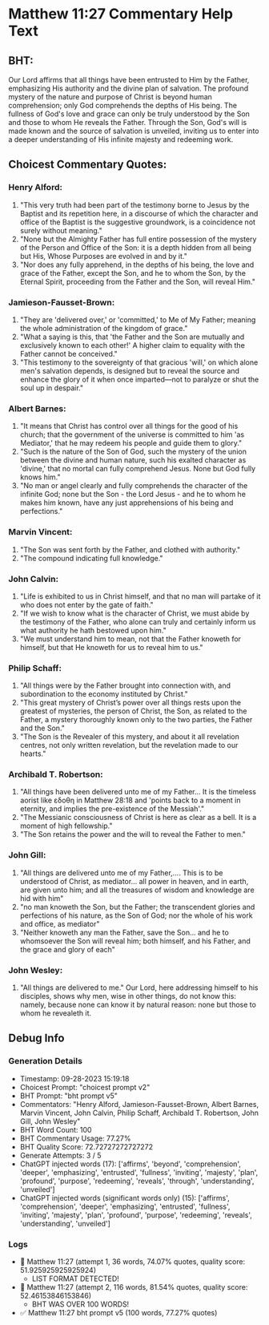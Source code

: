 # Matthew 11:27 Commentary Help Text

## BHT:
Our Lord affirms that all things have been entrusted to Him by the Father, emphasizing His authority and the divine plan of salvation. The profound mystery of the nature and purpose of Christ is beyond human comprehension; only God comprehends the depths of His being. The fullness of God's love and grace can only be truly understood by the Son and those to whom He reveals the Father. Through the Son, God's will is made known and the source of salvation is unveiled, inviting us to enter into a deeper understanding of His infinite majesty and redeeming work.

## Choicest Commentary Quotes:
### Henry Alford:
1. "This very truth had been part of the testimony borne to Jesus by the Baptist and its repetition here, in a discourse of which the character and office of the Baptist is the suggestive groundwork, is a coincidence not surely without meaning."
2. "None but the Almighty Father has full entire possession of the mystery of the Person and Office of the Son: it is a depth hidden from all being but His, Whose Purposes are evolved in and by it."
3. "Nor does any fully apprehend, in the depths of his being, the love and grace of the Father, except the Son, and he to whom the Son, by the Eternal Spirit, proceeding from the Father and the Son, will reveal Him."

### Jamieson-Fausset-Brown:
1. "They are 'delivered over,' or 'committed,' to Me of My Father; meaning the whole administration of the kingdom of grace."
2. "What a saying is this, that 'the Father and the Son are mutually and exclusively known to each other!' A higher claim to equality with the Father cannot be conceived."
3. "This testimony to the sovereignty of that gracious 'will,' on which alone men's salvation depends, is designed but to reveal the source and enhance the glory of it when once imparted—not to paralyze or shut the soul up in despair."

### Albert Barnes:
1. "It means that Christ has control over all things for the good of his church; that the government of the universe is committed to him 'as Mediator,' that he may redeem his people and guide them to glory." 
2. "Such is the nature of the Son of God, such the mystery of the union between the divine and human nature, such his exalted character as 'divine,' that no mortal can fully comprehend Jesus. None but God fully knows him."
3. "No man or angel clearly and fully comprehends the character of the infinite God; none but the Son - the Lord Jesus - and he to whom he makes him known, have any just apprehensions of his being and perfections."

### Marvin Vincent:
1. "The Son was sent forth by the Father, and clothed with authority."
2. "The compound indicating full knowledge."

### John Calvin:
1. "Life is exhibited to us in Christ himself, and that no man will partake of it who does not enter by the gate of faith."
2. "If we wish to know what is the character of Christ, we must abide by the testimony of the Father, who alone can truly and certainly inform us what authority he hath bestowed upon him."
3. "We must understand him to mean, not that the Father knoweth for himself, but that He knoweth for us to reveal him to us."

### Philip Schaff:
1. "All things were by the Father brought into connection with, and subordination to the economy instituted by Christ."
2. "This great mystery of Christ’s power over all things rests upon the greatest of mysteries, the person of Christ, the Son, as related to the Father, a mystery thoroughly known only to the two parties, the Father and the Son."
3. "The Son is the Revealer of this mystery, and about it all revelation centres, not only written revelation, but the revelation made to our hearts."

### Archibald T. Robertson:
1. "All things have been delivered unto me of my Father... It is the timeless aorist like εδοθη in Matthew 28:18 and 'points back to a moment in eternity, and implies the pre-existence of the Messiah'." 
2. "The Messianic consciousness of Christ is here as clear as a bell. It is a moment of high fellowship."
3. "The Son retains the power and the will to reveal the Father to men."

### John Gill:
1. "All things are delivered unto me of my Father,.... This is to be understood of Christ, as mediator... all power in heaven, and in earth, are given unto him; and all the treasures of wisdom and knowledge are hid with him"
2. "no man knoweth the Son, but the Father; the transcendent glories and perfections of his nature, as the Son of God; nor the whole of his work and office, as mediator"
3. "Neither knoweth any man the Father, save the Son... and he to whomsoever the Son will reveal him; both himself, and his Father, and the grace and glory of each"

### John Wesley:
1. "All things are delivered to me." Our Lord, here addressing himself to his disciples, shows why men, wise in other things, do not know this: namely, because none can know it by natural reason: none but those to whom he revealeth it.


## Debug Info
### Generation Details
- Timestamp: 09-28-2023 15:19:18
- Choicest Prompt: "choicest prompt v2"
- BHT Prompt: "bht prompt v5"
- Commentators: "Henry Alford, Jamieson-Fausset-Brown, Albert Barnes, Marvin Vincent, John Calvin, Philip Schaff, Archibald T. Robertson, John Gill, John Wesley"
- BHT Word Count: 100
- BHT Commentary Usage: 77.27%
- BHT Quality Score: 72.72727272727272
- Generate Attempts: 3 / 5
- ChatGPT injected words (17):
	['affirms', 'beyond', 'comprehension', 'deeper', 'emphasizing', 'entrusted', 'fullness', 'inviting', 'majesty', 'plan', 'profound', 'purpose', 'redeeming', 'reveals', 'through', 'understanding', 'unveiled']
- ChatGPT injected words (significant words only) (15):
	['affirms', 'comprehension', 'deeper', 'emphasizing', 'entrusted', 'fullness', 'inviting', 'majesty', 'plan', 'profound', 'purpose', 'redeeming', 'reveals', 'understanding', 'unveiled']

### Logs
- 🔄 Matthew 11:27 (attempt 1, 36 words, 74.07% quotes, quality score: 51.925925925925924) 
	- LIST FORMAT DETECTED!
- 🔄 Matthew 11:27 (attempt 2, 116 words, 81.54% quotes, quality score: 52.46153846153846) 
	- BHT WAS OVER 100 WORDS!
- ✅ Matthew 11:27 bht prompt v5 (100 words, 77.27% quotes)